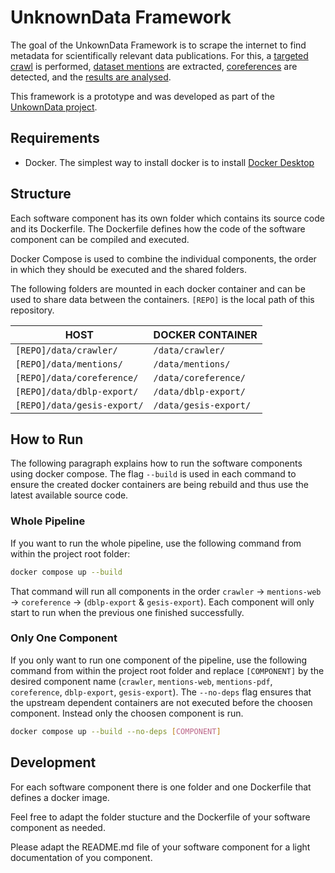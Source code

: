 # UnknownData Framework

The goal of the UnkownData Framework is to scrape the internet to find metadata for scientifically relevant data publications. For this, a [targeted crawl](crawler/README.md) is performed, [dataset mentions](mentions-web/README.md) are extracted, [coreferences](coreference/README.md) are detected, and the [results are analysed](dblp-export/README.md). 

This framework is a prototype and was developed as part of the [UnkownData project](https://unknowndataproject.github.io/).


## Requirements 
* Docker. The simplest way to install docker is to install [Docker Desktop](https://docs.docker.com/desktop/)


## Structure

Each software component has its own folder which contains its source code and its Dockerfile.
The Dockerfile defines how the code of the software component can be compiled and executed.

Docker Compose is used to combine the individual components, the order in which they should be executed and the shared folders.

The following folders are mounted in each docker container and can be used to share data between the containers. `[REPO]` is the local path of this repository.

| HOST                       | DOCKER CONTAINER      |
| ---------------------------|-----------------------|
| `[REPO]/data/crawler/`      | `/data/crawler/`       |
| `[REPO]/data/mentions/`    | `/data/mentions/`     |
| `[REPO]/data/coreference/` | `/data/coreference/`  |
| `[REPO]/data/dblp-export/` | `/data/dblp-export/`  |
| `[REPO]/data/gesis-export/` | `/data/gesis-export/`  |


## How to Run
The following paragraph explains how to run the software components using docker compose. The flag `--build` is used in each command to ensure the created docker containers are being rebuild and thus use the latest available source code.

### Whole Pipeline
If you want to run the whole pipeline, use the following command from within the project root folder:

```bash
docker compose up --build
```

That command will run all components in the order `crawler` -> `mentions-web` -> `coreference` -> (`dblp-export` & `gesis-export`). Each component will only start to run when the previous one finished successfully. 

### Only One Component
If you only want to run one component of the pipeline, use the following command from within the project root folder and replace `[COMPONENT]` by the desired component name (`crawler`, `mentions-web`, `mentions-pdf`, `coreference`, `dblp-export`, `gesis-export`). The `--no-deps` flag ensures that the upstream dependent containers are not executed before the choosen component. Instead only the choosen component is run.  

```bash
docker compose up --build --no-deps [COMPONENT]
```

## Development
For each software component there is one folder and one Dockerfile that defines a docker image. 

Feel free to adapt the folder stucture and the Dockerfile of your software component as needed. 

Please adapt the README.md file of your software component for a light documentation of you component.
